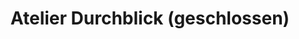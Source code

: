 ---
title: "Atelier Durchblick (geschlossen)"
url: /bruehl/atelier-durchblick-geschlossen/
shop: Kunst
---